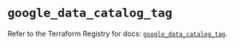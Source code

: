 # `google_data_catalog_tag`

Refer to the Terraform Registry for docs: [`google_data_catalog_tag`](https://registry.terraform.io/providers/hashicorp/google/6.34.1/docs/resources/data_catalog_tag).
